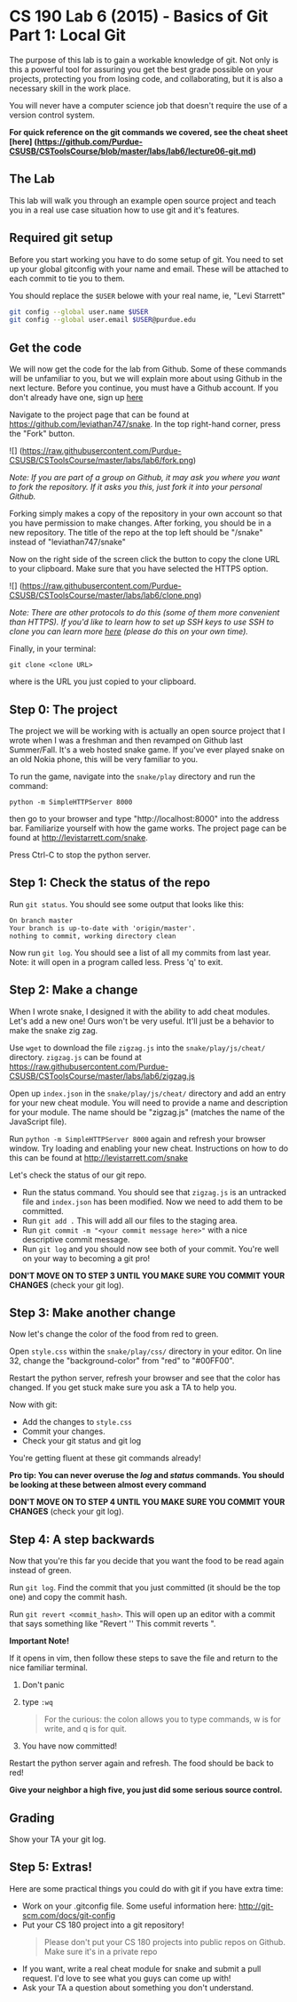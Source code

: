 # CS 190 Lab 6 (2015) - Basics of Git Part 1: Local Git

The purpose of this lab is to gain a workable knowledge of git. Not only is this a powerful
tool for assuring you get the best grade possible on your projects, protecting you from losing
code, and collaborating, but it is also a necessary skill in the work place.

You will never have a computer science job that doesn't require the use of a version control system.

__For quick reference on the git commands we covered, see the cheat sheet [here] (https://github.com/Purdue-CSUSB/CSToolsCourse/blob/master/labs/lab6/lecture06-git.md)__

## The Lab

This lab will walk you through an example open source project and teach you in a real use case situation
how to use git and it's features.

## Required git setup

Before you start working you have to do some setup of git. You need to set up your global gitconfig with
your name and email. These will be attached to each commit to tie you to them.

You should replace the `$USER` belowe with your real name, ie, "Levi Starrett"

```bash
git config --global user.name $USER
git config --global user.email $USER@purdue.edu
```

## Get the code

We will now get the code for the lab from Github. Some of these commands will be unfamiliar to you, but we will
explain more about using Github in the next lecture. Before you continue, you must have a Github account. If you
don't already have one, sign up [here](https://github.com/join)

Navigate to the project page that can be found at https://github.com/leviathan747/snake. In the top right-hand corner,
press the "Fork" button.

![] (https://raw.githubusercontent.com/Purdue-CSUSB/CSToolsCourse/master/labs/lab6/fork.png)

*Note: If you are part of a group on Github, it may ask you where you want to fork the repository. If it asks you this,
just fork it into your personal Github.*

Forking simply makes a copy of the repository in your own account so that you have permission to make changes. After
forking, you should be in a new repository. The title of the repo at the top left should be "<your username>/snake"
instead of "leviathan747/snake"

Now on the right side of the screen click the button to copy the clone URL to your clipboard. Make sure that you have selected
the HTTPS option. 

![] (https://raw.githubusercontent.com/Purdue-CSUSB/CSToolsCourse/master/labs/lab6/clone.png)

*Note: There are other protocols to do this (some of them more convenient than HTTPS). If you'd like to learn how
to set up SSH keys to use SSH to clone you can learn more [here](https://help.github.com/articles/generating-ssh-keys/) (please
do this on your own time).*

Finally, in your terminal:
    
    git clone <clone URL>

where <clone URL> is the URL you just copied to your clipboard.

## Step 0: The project

The project we will be working with is actually an open source project that I wrote when I was a freshman and then revamped
on Github last Summer/Fall. It's a web hosted snake game. If you've ever played snake on an old Nokia phone, this will be
very familiar to you.

To run the game, navigate into the `snake/play` directory and run the command:

    python -m SimpleHTTPServer 8000

then go to your browser and type "http://localhost:8000" into the address bar. Familiarize yourself with how the game works.
The project page can be found at http://levistarrett.com/snake.

Press Ctrl-C to stop the python server.

## Step 1: Check the status of the repo

Run `git status`. You should see some output that looks like this:

```
On branch master
Your branch is up-to-date with 'origin/master'.
nothing to commit, working directory clean
```

Now run `git log`. You should see a list of all my commits from last year. Note: it will open in a program called less. Press
'q' to exit.

## Step 2: Make a change

When I wrote snake, I designed it with the ability to add cheat modules. Let's add a new one! Ours won't be very useful. It'll
just be a behavior to make the snake zig zag.

Use `wget` to download the file `zigzag.js` into the `snake/play/js/cheat/` directory. `zigzag.js` can be found at 
https://raw.githubusercontent.com/Purdue-CSUSB/CSToolsCourse/master/labs/lab6/zigzag.js

Open up `index.json` in the `snake/play/js/cheat/` directory and add an entry for your new cheat module. You will need to provide
a name and description for your module. The name should be "zigzag.js" (matches the name of the JavaScript file).

Run `python -m SimpleHTTPServer 8000` again and refresh your browser window. Try loading and enabling your new cheat. Instructions
on how to do this can be found at http://levistarrett.com/snake

Let's check the status of our git repo.
* Run the status command. You should see that `zigzag.js` is an untracked file and `index.json` has been modified. Now we need to 
add them to be committed.
* Run `git add .` This will add all our files to the staging area.
* Run `git commit -m "<your commit message here>"` with a nice descriptive commit message.
* Run `git log` and you should now see both of your commit. You're well on your way to becoming a git pro!

__DON'T MOVE ON TO STEP 3 UNTIL YOU MAKE SURE YOU COMMIT YOUR CHANGES__ (check your git log).

## Step 3: Make another change

Now let's change the color of the food from red to green.

Open `style.css` within the `snake/play/css/` directory in your editor. On line 32, change the "background-color" from "red"
to "#00FF00".

Restart the python server, refresh your browser and see that the color has changed. If you get stuck make sure you ask a TA
to help you.

Now with git:
* Add the changes to `style.css`
* Commit your changes.
* Check your git status and git log

You're getting fluent at these git commands
already!

__Pro tip: You can never overuse the *log* and *status* commands. You should be looking at these between
almost every command__

__DON'T MOVE ON TO STEP 4 UNTIL YOU MAKE SURE YOU COMMIT YOUR CHANGES__ (check your git log).

## Step 4: A step backwards

Now that you're this far you decide that you want the food to be read again instead of green.

Run `git log`. Find the commit that you just committed (it should be the top one) and copy the commit hash.

Run `git revert <commit_hash>`. This will open up an editor with a commit that says something like
"Revert '<some message>' This commit reverts <some commit hash>".

**Important Note!**

If it opens in vim, then follow these steps to save the file and return to the nice familiar terminal.

1. Don't panic
2. type `:wq`

    > For the curious: the colon allows you to type commands, w is for write, and q is for quit.

3. You have now committed!


Restart the python server again and refresh. The food should be back to red!

__Give your neighbor a high five, you just did some serious source control.__

## Grading

Show your TA your git log.

## Step 5: Extras!

Here are some practical things you could do with git if you have extra time:
* Work on your .gitconfig file. Some useful information here: http://git-scm.com/docs/git-config
* Put your CS 180 project into a git repository!
    > Please don't put your CS 180 projects into public repos on Github. Make sure it's in a private repo
* If you want, write a real cheat module for snake and submit a pull request. I'd love to see what you guys can
come up with!
* Ask your TA a question about something you don't understand.
